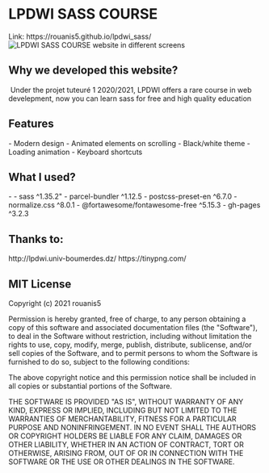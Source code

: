 <h1>LPDWI SASS COURSE</h1>
Link: https://rouanis5.github.io/lpdwi_sass/
<img src="https://github.com/rouanis5/password-generator/images/readme.jpg" alt="LPDWI SASS COURSE website in different screens">

<h2>Why we developed this website?</h2>
<img src="https://github.com/rouanis5/password-generator/images/img1.png" alt="">
Under the projet tuteuré 1 2020/2021, LPDWI offers a rare course in web develepment, now you can learn sass for free and high quality education
<h2>Features</h2>
 - Modern design
 - Animated elements on scrolling
 - Black/white theme
 - Loading animation
 - Keyboard shortcuts
<h2>What I used?</h2>
 - <a href="https://xd.adobe.com/view/c2ec2825-6c7f-4a47-8974-c6916bb4ad92-97bf/" target="_blank"></a>
 - sass ^1.35.2"
 - parcel-bundler ^1.12.5
 - postcss-preset-en ^6.7.0
 - normalize.css ^8.0.1
 - @fortawesome/fontawesome-free ^5.15.3
 - gh-pages ^3.2.3
<h2>Thanks to:</h2>
http://lpdwi.univ-boumerdes.dz/
https://tinypng.com/
<h2>MIT License</h2>

Copyright (c) 2021 rouanis5

Permission is hereby granted, free of charge, to any person obtaining a copy
of this software and associated documentation files (the "Software"), to deal
in the Software without restriction, including without limitation the rights
to use, copy, modify, merge, publish, distribute, sublicense, and/or sell
copies of the Software, and to permit persons to whom the Software is
furnished to do so, subject to the following conditions:

The above copyright notice and this permission notice shall be included in all
copies or substantial portions of the Software.

THE SOFTWARE IS PROVIDED "AS IS", WITHOUT WARRANTY OF ANY KIND, EXPRESS OR
IMPLIED, INCLUDING BUT NOT LIMITED TO THE WARRANTIES OF MERCHANTABILITY,
FITNESS FOR A PARTICULAR PURPOSE AND NONINFRINGEMENT. IN NO EVENT SHALL THE
AUTHORS OR COPYRIGHT HOLDERS BE LIABLE FOR ANY CLAIM, DAMAGES OR OTHER
LIABILITY, WHETHER IN AN ACTION OF CONTRACT, TORT OR OTHERWISE, ARISING FROM,
OUT OF OR IN CONNECTION WITH THE SOFTWARE OR THE USE OR OTHER DEALINGS IN THE
SOFTWARE.
